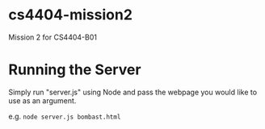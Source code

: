 # cs4404-mission2
Mission 2 for CS4404-B01

# Running the Server
Simply run "server.js" using Node and pass the webpage you would like to use as an argument.

e.g. `node server.js bombast.html`

